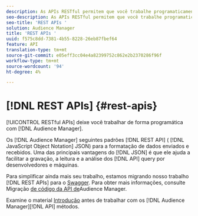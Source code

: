 ```yaml
---
description: As APIs RESTful permitem que você trabalhe programaticamente com o Audience Manager.
seo-description: As APIs RESTful permitem que você trabalhe programaticamente com o Audience Manager.
seo-title: 'REST APIs '
solution: Audience Manager
title: 'REST APIs '
uuid: f575c8dd-7381-4b55-8228-26eb87fbef64
feature: API
translation-type: tm+mt
source-git-commit: e05eff3cc04e4a82399752c862e2b2370286f96f
workflow-type: tm+mt
source-wordcount: '94'
ht-degree: 4%

---
```



# [!DNL REST APIs] {#rest-apis}

[!UICONTROL RESTful APIs] deixe você trabalhar de forma programática com [!DNL Audience Manager].

Os [!DNL Audience Manager] seguintes padrões [!DNL REST API] ( [!DNL JavaScript Object Notation] JSON[](https://www.json.org/)) para a formatação de dados enviados e recebidos. Uma das principais vantagens do [!DNL JSON] é que ele ajuda a facilitar a gravação, a leitura e a análise dos [!DNL API] query por desenvolvedores e máquinas.

Para simplificar ainda mais seu trabalho, estamos migrando nosso trabalho [!DNL REST APIs] para o [Swagger](https://swagger.io/solutions/api-documentation/). Para obter mais informações, consulte Migração [de código da API de](/help/using/api/api-swagger-migration.md)Audience Manager.

Examine o material [Introdução](../../api/rest-api-main/aam-api-getting-started.md#getting-started-with-rest-apis) antes de trabalhar com os [!DNL Audience Manager][!DNL API] métodos.
